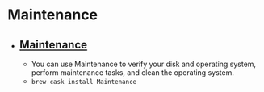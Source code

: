 # Maintenance
- [Maintenance](https://www.titanium-software.fr/en/maintenance.html)
  - 
  - You can use Maintenance to verify your disk and operating system, perform maintenance tasks, and clean the operating system.
  - `brew cask install Maintenance`
